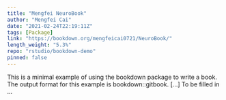 ```yaml
---
title: "Mengfei NeuroBook"
author: "Mengfei Cai"
date: "2021-02-24T22:19:11Z"
tags: [Package]
link: "https://bookdown.org/mengfeicai0721/NeuroBook/"
length_weight: "5.3%"
repo: "rstudio/bookdown-demo"
pinned: false
---
```


This is a minimal example of using the bookdown package to write a book. The output format for this example is bookdown::gitbook. [...] To be filled in ...
